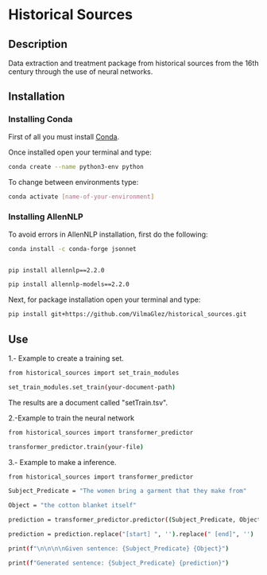 # Historical Sources
## Description

Data extraction and treatment package from historical sources from the 16th century through the use of neural networks.

## Installation

### Installing Conda

First of all you must install [Conda](https://www.anaconda.com/products/distribution).

Once installed open your terminal and type:
```sh
conda create --name python3-env python
```
To change between environments type:

```sh
conda activate [name-of-your-environment]
```
### Installing AllenNLP

To avoid errors in AllenNLP installation, first do the following:

```sh
conda install -c conda-forge jsonnet
```
 
```sh

pip install allennlp==2.2.0

```

```sh
pip install allennlp-models==2.2.0
```
Next, for package installation open your terminal and type:

```sh 
pip install git+https://github.com/VilmaGlez/historical_sources.git
```

## Use 

1.- Example to create a training set. 

```sh 
from historical_sources import set_train_modules

set_train_modules.set_train(your-document-path)

```

The results are a document called "setTrain.tsv".

2.-Example to train the neural network

```sh
from historical_sources import transformer_predictor

transformer_predictor.train(your-file)

```

3.- Example to make a inference.

```sh 
from historical_sources import transformer_predictor

Subject_Predicate = "The women bring a garment that they make from"

Object = "the cotton blanket itself"

prediction = transformer_predictor.predictor((Subject_Predicate, Object))

prediction = prediction.replace("[start] ", '').replace(" [end]", '')

print(f"\n\n\n\nGiven sentence: {Subject_Predicate} {Object}")

print(f"Generated sentence: {Subject_Predicate} {prediction}")

```



